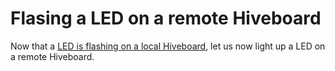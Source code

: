 # Flasing a LED on a remote Hiveboard

Now that a [LED is flashing on a local Hiveboard](led-flash-buzz.md), let us now light up a LED on a remote Hiveboard.

<!-- 
TODO

Instructions pour configurer le réseau wifi entre les 2 boards.

Présenter les différentes méthodes pour que 2 HB puissent s'échanger de l'information et requêtes. Stigmergie, functioncallrequest, RPC natif à Buzz(?)
 
 -->